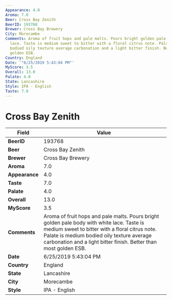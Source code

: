 ```yaml
---
Appearance: 4.0
Aroma: 7.0
Beer: Cross Bay Zenith
BeerID: 193768
Brewer: Cross Bay Brewery
City: Morecambe
Comments: Aroma of fruit hops and pale malts. Pours bright golden pale body with white
  lace. Taste is medium sweet to bitter with a floral citrus note. Palate is medium
  bodied oily texture average carbonation and a light bitter finish. Better than most
  golden ESB.
Country: England
Date: '"6/25/2019 5:43:04 PM"'
MyScore: 3.5
Overall: 13.0
Palate: 4.0
State: Lancashire
Style: IPA - English
Taste: 7.0
---
```


# Cross Bay Zenith

| Field         | Value |
|---------------|-------|
| **BeerID** | 193768 |
| **Beer** | Cross Bay Zenith |
| **Brewer** | Cross Bay Brewery |
| **Aroma** | 7.0 |
| **Appearance** | 4.0 |
| **Taste** | 7.0 |
| **Palate** | 4.0 |
| **Overall** | 13.0 |
| **MyScore** | 3.5 |
| **Comments** | Aroma of fruit hops and pale malts. Pours bright golden pale body with white lace. Taste is medium sweet to bitter with a floral citrus note. Palate is medium bodied oily texture average carbonation and a light bitter finish. Better than most golden ESB. |
| **Date** | 6/25/2019 5:43:04 PM |
| **Country** | England |
| **State** | Lancashire |
| **City** | Morecambe |
| **Style** | IPA - English |

